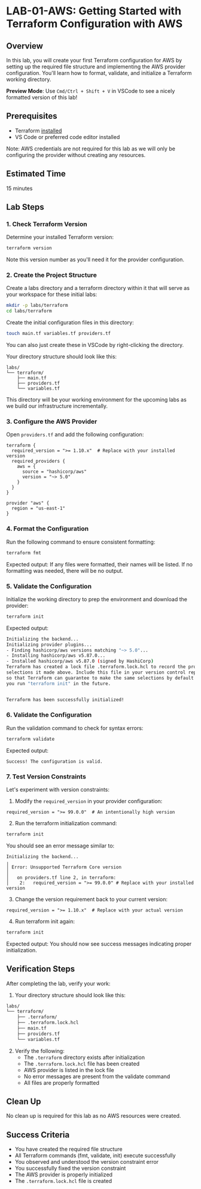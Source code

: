 # LAB-01-AWS: Getting Started with Terraform Configuration with AWS

## Overview
In this lab, you will create your first Terraform configuration for AWS by setting up the required file structure and implementing the AWS provider configuration. You'll learn how to format, validate, and initialize a Terraform working directory.

**Preview Mode**: Use `Cmd/Ctrl + Shift + V` in VSCode to see a nicely formatted version of this lab!

## Prerequisites
- Terraform [installed](https://developer.hashicorp.com/terraform)
- VS Code or preferred code editor installed

Note: AWS credentials are not required for this lab as we will only be configuring the provider without creating any resources.

## Estimated Time
15 minutes

## Lab Steps

### 1. Check Terraform Version

Determine your installed Terraform version:

```bash
terraform version
```

Note this version number as you'll need it for the provider configuration.

### 2. Create the Project Structure

Create a labs directory and a terraform directory within it that will serve as your workspace for these initial labs:

```bash
mkdir -p labs/terraform
cd labs/terraform
```

Create the initial configuration files in this directory:

```bash
touch main.tf variables.tf providers.tf
```
You can also just create these in VSCode by right-clicking the directory.

Your directory structure should look like this:
```
labs/
└── terraform/
    ├── main.tf
    ├── providers.tf
    └── variables.tf
```

This directory will be your working environment for the upcoming labs as we build our infrastructure incrementally.


### 3. Configure the AWS Provider

Open `providers.tf` and add the following configuration:

```hcl
terraform {
  required_version = ">= 1.10.x"  # Replace with your installed version
  required_providers {
    aws = {
      source = "hashicorp/aws"
      version = "~> 5.0"
    }
  }
}

provider "aws" {
  region = "us-east-1"
}
```

### 4. Format the Configuration

Run the following command to ensure consistent formatting:

```bash
terraform fmt
```

Expected output: If any files were formatted, their names will be listed. If no formatting was needed, there will be no output.

### 5. Validate the Configuration
 Initialize the working directory to prep the environment and download the provider:

 ```bash
 terraform init
 ```

Expected output:
```bash
Initializing the backend...
Initializing provider plugins...
- Finding hashicorp/aws versions matching "~> 5.0"...
- Installing hashicorp/aws v5.87.0...
- Installed hashicorp/aws v5.87.0 (signed by HashiCorp)
Terraform has created a lock file .terraform.lock.hcl to record the provider
selections it made above. Include this file in your version control repository
so that Terraform can guarantee to make the same selections by default when
you run "terraform init" in the future.


Terraform has been successfully initialized!
```

### 6. Validate the Configuration

Run the validation command to check for syntax errors:

```bash
terraform validate
```

Expected output:
```
Success! The configuration is valid.
```

### 7. Test Version Constraints

Let's experiment with version constraints:

1. Modify the `required_version` in your provider configuration:

```hcl
required_version = ">= 99.0.0"  # An intentionally high version
```

2. Run the terraform initialization command:

```bash
terraform init
```

You should see an error message similar to:
```
Initializing the backend...
╷
│ Error: Unsupported Terraform Core version
│ 
│   on providers.tf line 2, in terraform:
│    2:   required_version = ">= 99.0.0" # Replace with your installed version
```

3. Change the version requirement back to your current version:

```hcl
required_version = ">= 1.10.x"  # Replace with your actual version
```

4. Run terraform init again:

```bash
terraform init
```

Expected output: You should now see success messages indicating proper initialization.

## Verification Steps

After completing the lab, verify your work:

1. Your directory structure should look like this:
```bash
labs/
└── terraform/
    ├── .terraform/
    ├── .terraform.lock.hcl
    ├── main.tf
    ├── providers.tf
    └── variables.tf
```

2. Verify the following:
   - The `.terraform` directory exists after initialization
   - The `.terraform.lock.hcl` file has been created
   - AWS provider is listed in the lock file
   - No error messages are present from the validate command
   - All files are properly formatted

## Clean Up

No clean up is required for this lab as no AWS resources were created. 

## Success Criteria
- You have created the required file structure
- All Terraform commands (fmt, validate, init) execute successfully
- You observed and understood the version constraint error
- You successfully fixed the version constraint
- The AWS provider is properly initialized
- The `.terraform.lock.hcl` file is created